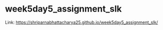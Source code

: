 # week5day5_assignment_slk

Link: https://shriparnabhattacharya25.github.io/week5day5_assignment_slk/

